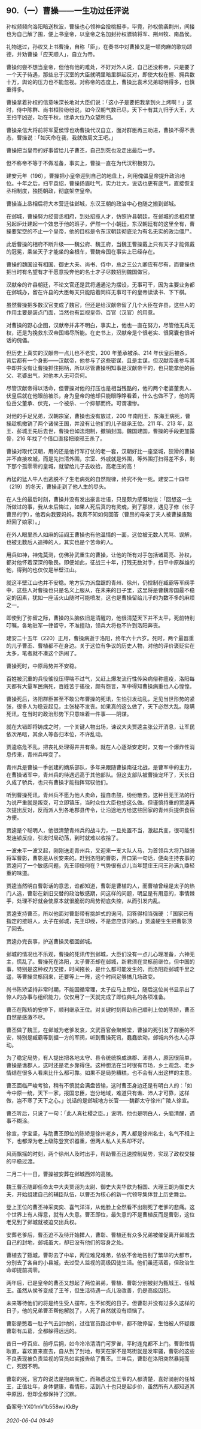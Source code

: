 ## 90.（一）曹操——一生功过任评说
孙权频频向洛阳暗送秋波，曹操也心领神会投桃报李，毕竟，孙权偷袭荆州，间接也为自己解了围，便上书皇帝，以皇帝之名加封孙权骠骑将军、荆州牧、南昌侯。



礼物送过，孙权又上书曹操，自称「臣」，在奏书中对曹操又是一顿肉麻的歌功颂德，并劝曹操「应天顺人」，自立为帝。



曹操何尝不想当皇帝，但他有他的难处，不好对外人说，自己还没称帝，只是要了一个天子待遇，那些忠于汉室的大臣就明里暗里群起反对，即使大权在握、拥兵数十万，舆论的压力也不能忽视。对称帝的态度上，曹操比袁术兄弟聪明得多，也慎重得多。



曹操拿着孙权的信意味深长地对大臣们说：「这小子是要把我拿到火上烤啊！」这时，侍中陈群、尚书桓阶纷纷说，如今汉朝气数已尽，天下十有其九归于大王，大王扫平凶逆，功在千秋，继承大位乃众望所归。



曹操亲信大将前将军夏侯惇也劝曹操代汉自立，面对群臣再三劝进，曹操不得不表态，曹操说：「如天命在我，我就做周文王吧。」



曹操把当皇帝的好事留给儿子曹丕，自己到死也没走出最后一步。



但不称帝不等于不做准备，事实上，曹操一直在为代汉积极努力。



建安元年（196），曹操把小皇帝迎到自己的地盘上，利用傀儡皇帝提升政治地位。十年之后，扫平袁绍，曹操扬眉吐气，实力壮大，说话也更有底气，直接恢复丞相制度，独揽朝政，彻底架空皇帝。



曹操当上丞相后将大本营迁往邺城，东汉王朝的政治中心也随之搬到邺城。



在邺城，曹操努力经营丞相府，到处招揽人才，仿照许县朝廷，在邺城的丞相府里另起炉灶建起一个效忠于他的班子，俨然一个小朝廷，东汉朝廷有的这里全有，曹操要架空的不止一个皇帝，他的目标是令东汉朝廷彻底沦为有名无实的政治僵尸。



此后曹操的相府不断升级——魏公府、魏王府，当魏王曹操戴上只有天子才能佩戴的冠冕，乘坐天子才能坐的金根车，曹魏帝国在事实上已经存在。



曹操的魏国设有相国、御史大夫、尚书、侍中，总之三公九卿应有尽有，而曹操也把当时有名望有才干愿意投奔他的名士才子尽数招到魏国做官。



汉献帝的许县朝廷，不论文官还是武将通通沦为摆设，无事可干，因为主要业务都在邺城办，留在许县的大臣每天只能陪着同样无事可干的皇帝读读书、下下棋。



虽然曹操把多数汉官变成了魏官，但还是给汉献帝留了几个大臣在许县，这些人的作用主要是装点门面，当然也有监视皇帝、百官（汉官）的用意。



对曹操的野心企图，汉献帝并非不明白，事实上，他也一直在努力，尽管他无兵无权，还是为挽救东汉帝国竭尽所能。在史书上，汉献帝是个很老实、很窝囊也很听话的傀儡。



但历史上真实的汉献帝一点儿也不老实，200 年董承被杀、214 年伏皇后被杀，背后都有一个身影——汉献帝，他参与了这些密谋，且是主谋，但汉献帝虽参与其中却并没有让曹操抓住把柄，所以尽管曹操明知事是汉献帝干的，也只能拿他的岳父、老婆出气，对他本人无可奈何。



尽管汉献帝得以活命，但曹操对他的打压也是相当残酷的，他的两个老婆董贵人、伏皇后就在他眼前被杀，身为皇帝的他却只能眼睁睁看着，什么也做不了，他的两位岳父董承、伏完，一个被杀、一个抑郁而终。可谓凄惨。



对他的手足兄弟，汉朝宗室，曹操也没有放过，200 年南阳王、东海王病死，曹操趁机撤销了两个诸侯王国，并没有让他们的儿子继承王位。211 年、213 年，赵王、彭城王先后去世，曹操也如法炮制，撤销封国。魏国建国，曹操的手段更加露骨，216 年找了个借口直接把琅邪王杀了。



曹操对取代汉朝，用的还是他行军打仗的老一套，汉朝好比一座坚城，狡猾的曹操并不直接攻城，而是先扫清外围，宗室、外戚就是外围，等外围打扫得差不多，剩下那个孤零零的皇城，就留给儿子去收拾，高老庄的高！



再猛的猛人牛人也逃脱不了生老病死的自然规律，终究不免一死。建安二十四年（219）的冬天，曹操走到了他人生的尽头。



在人生的最后时刻，曹操并没有发出豪言壮语，只是颇为感慨地说：「回想这一生所做过的事，我从未后悔过，如果人死后真的有灵魂，到了那世，遇见子修（长子曹昂的字），他若向我要妈妈，我真不知如何回答（曹昂的母亲丁夫人被曹操废黜赶回了娘家）。」



在外人眼里杀人如麻的活阎王曹操也有他温情的一面，这位被无数人咒骂、误解，也被无数后人追捧的人，其实也是个苦命的人。



用兵如神，神鬼莫测，仿佛孙武重生的曹操，让他的所有对手包括诸葛亮、孙权，都对他怀着深深的敬畏。即便如此，征战三十年，打残无数对手，扫平中原群雄的他，得到的也仅仅是半壁江山。



就这半壁江山也并不安稳。地方实力派盘踞的青州、徐州，仍控制在臧霸等军阀手中，这些人对曹操也只是名义上服从，在未来的日子里，这里将是曹魏帝国最不稳定的因素，犹如一座活火山随时可能喷发，这也是曹操留给儿子的为数不多的麻烦之一。



即使到了弥留之际，曹操的头脑依旧是清醒的，他很清楚天下并不太平，死前特别叮嘱，各地驻军一律留守，不准擅动，领兵大将也不许到洛阳奔丧。



建安二十五年（220）正月，曹操病逝于洛阳，终年六十六岁。死时，两个最器重的儿子曹丕、曹植都不在身边。关于这位有争议的历史人物，对他的评价褒贬实在太多，笔者就不凑这个热闹了。



曹操死时，中原局势并不安稳。



百姓被沉重的兵役徭役压得喘不过气，又赶上爆发流行性传染病俗称瘟疫，洛阳每天都有大量军民病死，百姓苦于徭役，颇有怨言，军中得知曹操病重也人心惶惶。



曹操死后，洛阳群臣甚至不敢公布曹操的死讯，生怕引发动乱，足见当世形势的紧张，很多人为稳妥起见，主张秘不发丧。如果真的这么做了，天下必然大乱。隐瞒死讯，在当时的政治形势下只意味着一件事——阴谋。



就在大错即将铸成之时，一个关键人物出场，谏议大夫贾逵主张公开消息，让军民依次吊唁，其余人等各归本位，不许乱动。



贾逵临危不乱，把丧礼处理得井井有条。就在人心逐渐安定时，又有一个爆炸性消息传来，青州兵哗变了。



青州兵是曹操一手创建的嫡系部队，多年来跟随曹操南征北战，是曹军中的主力，在曹操诸军中，青州兵的待遇远高于其他部队。但这支部队被曹操宠坏了，天长日久成了骄兵，也只有曹操才能指挥驾驭他们。



听到曹操死讯，青州兵不愿为他人卖命，擅自击鼓，纷纷散去。这种目无王法的行为说严重就是叛变，可立即镇压，当时众位大臣也想这么做。但谨慎持重的贾逵再次提出反对，反而派人到各地郡县传令，让沿途地方给这些回家的青州兵提供食宿方便。



贾逵是个聪明人，他很清楚青州兵的战斗力，一旦处置不当，激起兵变，很可能引发连锁反应，引发时局动荡，到时就难以收拾了。



一波未平一波又起，刚刚送走青州兵，又迎来一支大队人马，为首领兵大将乃越骑将军曹彰，曹彰是从长安来的。赶到洛阳的曹彰，开口第一句话，便向主持丧事的贾逵问了一个敏感问题，先王印绶何在？气势很有点儿当年楚庄王问王孙满九鼎轻重的味道。



贾逵当然明白曹彰话的意思，谁都知道，曹彰是曹植的人，而曹植曾经是太子的热门人选，曹彰在新旧交替的政治敏感期，问这样的问题，明显是有用意的，事情棘手，处理不好就会使原本就很脆弱的局势彻底失控，从而引发内乱。



贾逵支持曹丕，所以他面对曹彰带有挑衅式的询问，回答得相当强硬 ：「国家已有指定的接班人，太子在邺城，先王印绶，不是您应该问的。」贾逵硬生生把曹彰顶了回去。



贾逵办完丧事，护送曹操灵柩回邺城。



邺城的情况也不乐观，曹操的死讯传到邺城，大臣们没有一点儿心理准备，六神无主，慌乱了。曹操死在洛阳，太子曹丕却在邺城，新君须在灵柩前继位，但中国的事，特别是这种权力交接，时间拖长，是什么都可能发生的，而洛阳距邺城千里之遥，等曹操灵柩回来，还要等上一阵，这个时间足够搞几场政变。



尚书陈矫坚持非常时期，不能因循常理，太子应马上即位，随后这位尚书显示出了惊人的办事与组织能力，仅仅用了一天就完成了即位典礼的各项准备。



曹丕在陈矫的安排下，顺利继承王位。对关键时刻帮助自己顺利上位的陈矫，曹丕自然是感激不尽。



曹丕做了魏王，在邺城为老爹发哀，文武百官会聚朝堂，曹操的死引发了群臣的不安，特别是臧霸等割据一方的军阀，听到曹操死讯，蠢蠢欲动，邺城内外也人心浮动。



为了稳定局势，有人提出把各地太守、县令统统换成谯郡、沛县人，原因很简单，曹操是谯郡人，这时还是老乡靠得住。这种想法在当时很有市场，乡土观念、老乡情结在很多人看来比什么都可靠。如果不是局势糟糕，也不会有人出这样的主意。



曹丕面临严峻考验，稍有不慎就会满盘皆输，这时曹丕身边还是有明白人的：「如今中原一统，天下一家，报国忠臣，岂分地域，难道只有谯、沛人才可靠，这样做，岂不寒了天下之心。」说话的是邺城地方长官——魏郡太守徐州广陵人徐宣。



曹丕听后，只说了一句：「此人真社稷之臣。」说明，他也是明白人，头脑清醒，遇事不糊涂。



徐宣，字宝坚，与助曹丕即位的陈矫是徐州老乡，两人都是徐州名士，名气不相上下，也都深为老上级陈登赏识器重，但两人私人关系却不好。



风雨飘摇的时刻，两个徐州人及时出手，帮助曹丕迅速控制局势，实现了政权交接的平稳过渡。



二月二十一日，曹操被安葬在邺城西郊的高陵。



魏王曹丕随即任命太中大夫贾诩为太尉、御史大夫华歆为相国、大理王朗为御史大夫，开始组建自己的辅臣队伍，以曹丕为核心的新一代领导集体登上历史舞台。



登上王位的曹丕神采奕奕、喜气洋洋，从他脸上全然看不出刚死了老爹的悲痛。这个世界上有人得意，就有人失意。曹丕即位，最失意的不是曹植反而是曹彰，这位老兄到了邺城就被迫交出兵权。



安葬老爹后，曹丕迫不及待开始撵人，曹彰、曹植还有众多兄弟被催促离开邺城去自己的封地，邺城虽大，却已没有他们的容身之处。



曹植去了甄城，曹彰去了中牟，两位难兄难弟，依依不舍地告别了繁华的大都市，分别去了各自的小县城，去过受人监视的高级囚徒生活。他们虽还活着，但政治生命却提前凋零。



两年后，已是皇帝的曹丕又想起了两位弟弟，曹植、曹彰分别被封为甄城王、任城王。虽然从侯爷变成了王爷，但生活待遇一点儿没改善，仍是高级囚犯。



未来等待他们的将是终生受人摆布，生不如死的日子。但曹彰并没有过多久这样的日子，他的兄弟曹丕帮他解脱了，人死了自然就没有烦恼了。



曹彰是憋着一肚子气去封地的，过往官员路过中牟，都不敢停留，生怕被人怀疑跟曹彰有瓜葛，全都躲得远远的。



昔日一呼百应、前呼后拥，如今冷冷清清门可罗雀，平时连鬼都不上门。曹彰性情耿直，喜欢直来直去，自从到了封地，每天在家不是骂街就是发牢骚，曹彰的这些不良表现被负责监视的官员如实报告给了曹丕。三年后，曹彰在洛阳突然暴毙而亡，死因不明。



曹彰的死，官方的说法是抱病而亡，而熟悉这位王爷的人都清楚，喜好骑射的任城王，正值壮年，身体健康，看情形，活到八十也只是起步价，虽然所有人都知道其中原因，但却全都保持了沉默。



备案号:YX01mV1b558wJKkBy


###### 2020-06-04 09:49
